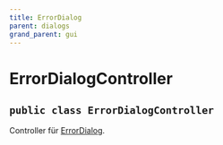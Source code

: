```yaml
---
title: ErrorDialog
parent: dialogs
grand_parent: gui
---
```


# ErrorDialogController


## `public class ErrorDialogController`

Controller für [ErrorDialog](ErrorDialog.md).
